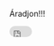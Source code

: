 Áradjon!!!

<iframe src="https://nzt2025.github.io/countdown/zorro.png"
        width="40" height="20"
        style="border: none; border-radius: 10px;"
        loading="lazy">
</iframe>
